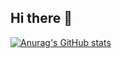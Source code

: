 ## Hi there 👋



[![Anurag's GitHub stats](https://github-readme-stats.vercel.app/api?username=kelin666)](https://github.com/kelin666/github-readme-stats)


<!--
**KeLin666/KeLin666** is a ✨ _special_ ✨ repository because its `README.md` (this file) appears on your GitHub profile.

Here are some ideas to get you started:

- 🔭 I’m currently working on ...
- 🌱 I’m currently learning ...
- 👯 I’m looking to collaborate on ...
- 🤔 I’m looking for help with ...
- 💬 Ask me about ...
- 📫 How to reach me: ...
- 😄 Pronouns: ...
- ⚡ Fun fact: ...
-->
